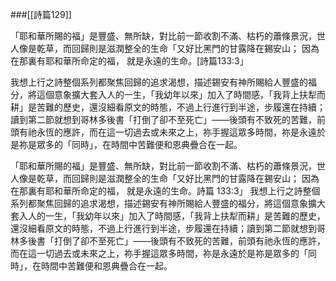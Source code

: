 ###[[詩篇129]]

「耶和華所賜的福」是豐盛、無所缺，對比前一節收割不滿、枯朽的蕭條景況，世人像是乾草，而回歸則是滋潤整全的生命「又好比黑門的甘露降在錫安山； 因為在那裏有耶和華所命定的福， 就是永遠的生命。[詩篇133:3」

我想上行之詩整個系列都聚焦回歸的追求渴想，描述錫安有神所賜給人豐盛的福分，將這個意象擴大套入人的一生，「我幼年以來」加入了時間感，「我背上扶犁而耕」是苦難的歷史，還沒細看原文的時態，不過上行進行到半途，步履還在持續；讀到第二節就想到哥林多後書「打倒了卻不至死亡」―⁠―⁠後頭有不致死的苦難，前頭有祂永恆的應許，而在這一切過去或未來之上，祢手握這眾多時間，祢是永遠於是祢是眾多的「同時」，在時間中苦難便和恩典疊合在一起。

「耶和華所賜的福」是豐盛、無所缺，對比前一節收割不滿、枯朽的蕭條景況，世人像是乾草，而回歸則是滋潤整全的生命「又好比黑門的甘露降在錫安山； 因為在那裏有耶和華所命定的福， 就是永遠的生命。詩篇 133:3」 我想上行之詩整個系列都聚焦回歸的追求渴想，描述錫安有神所賜給人豐盛的福分，將這個意象擴大套入人的一生，「我幼年以來」加入了時間感，「我背上扶犁而耕」是苦難的歷史，還沒細看原文的時態，不過上行進行到半途，步履還在持續；讀到第二節就想到哥林多後書「打倒了卻不至死亡」―⁠―⁠後頭有不致死的苦難，前頭有祂永恆的應許，而在這一切過去或未來之上，祢手握這眾多時間，祢是永遠於是祢是眾多的「同時」，在時間中苦難便和恩典疊合在一起。